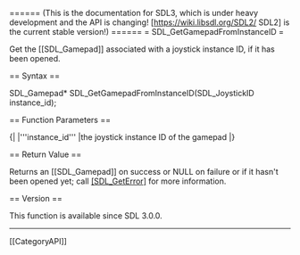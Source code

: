 ====== (This is the documentation for SDL3, which is under heavy development and the API is changing! [https://wiki.libsdl.org/SDL2/ SDL2] is the current stable version!) ======
= SDL_GetGamepadFromInstanceID =

Get the [[SDL_Gamepad]] associated with a joystick instance ID, if it has been opened.

== Syntax ==

<syntaxhighlight lang='c'>
SDL_Gamepad* SDL_GetGamepadFromInstanceID(SDL_JoystickID instance_id);
</syntaxhighlight>

== Function Parameters ==

{|
|'''instance_id'''
|the joystick instance ID of the gamepad
|}

== Return Value ==

Returns an [[SDL_Gamepad]] on success or NULL on failure or if it hasn't
been opened yet; call [[SDL_GetError]]() for more information.

== Version ==

This function is available since SDL 3.0.0.

----
[[CategoryAPI]]


